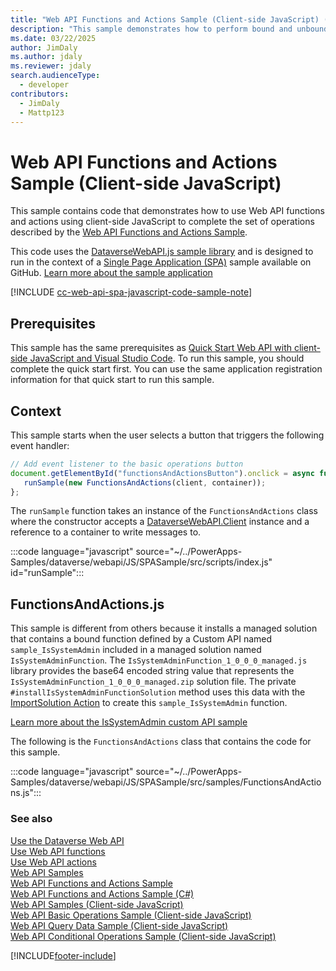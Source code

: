 ```yaml
---
title: "Web API Functions and Actions Sample (Client-side JavaScript) (Microsoft Dataverse)| Microsoft Docs"
description: "This sample demonstrates how to perform bound and unbound functions and actions, including custom actions, using the Microsoft Dataverse Web API and client-side JavaScript."
ms.date: 03/22/2025
author: JimDaly
ms.author: jdaly
ms.reviewer: jdaly
search.audienceType:
  - developer
contributors:
  - JimDaly
  - Mattp123
---
```


# Web API Functions and Actions Sample (Client-side JavaScript)

This sample contains code that demonstrates how to use Web API functions and actions using client-side JavaScript to complete the set of operations described by the [Web API Functions and Actions Sample](../web-api-functions-actions-sample.md).

This code uses the [DataverseWebAPI.js sample library](../dataversewebapi-sample-library.md) and is designed to run in the context of a [Single Page Application (SPA)](https://developer.mozilla.org/docs/Glossary/SPA) sample available on GitHub. [Learn more about the sample application](../web-api-samples-client-side-javascript.md)

[!INCLUDE [cc-web-api-spa-javascript-code-sample-note](../../includes/cc-web-api-spa-javascript-code-sample-note.md)]

## Prerequisites

This sample has the same prerequisites as [Quick Start Web API with client-side JavaScript and Visual Studio Code](../quick-start-js-spa.md#prerequisites). To run this sample, you should complete the quick start first. You can use the same application registration information for that quick start to run this sample.

## Context

This sample starts when the user selects a button that triggers the following event handler:

```javascript
// Add event listener to the basic operations button
document.getElementById("functionsAndActionsButton").onclick = async function () {
   runSample(new FunctionsAndActions(client, container));
};
```

The `runSample` function takes an instance of the `FunctionsAndActions` class where the constructor accepts a [DataverseWebAPI.Client](../dataversewebapi-sample-library.md#client-class) instance and a reference to a container to write messages to.

:::code language="javascript" source="~/../PowerApps-Samples/dataverse/webapi/JS/SPASample/src/scripts/index.js" id="runSample":::

## FunctionsAndActions.js

This sample is different from others because it installs a managed solution that contains a bound function defined by a Custom API named `sample_IsSystemAdmin` included in a managed solution named `IsSystemAdminFunction`. The `IsSystemAdminFunction_1_0_0_0_managed.js` library provides the base64 encoded string value that represents the `IsSystemAdminFunction_1_0_0_0_managed.zip` solution file. The private `#installIsSystemAdminFunctionSolution` method uses this data with the [ImportSolution Action](/power-apps/developer/data-platform/webapi/reference/importsolution) to create this `sample_IsSystemAdmin` function.

[Learn more about the IsSystemAdmin custom API sample](../../org-service/samples/issystemadmin-customapi-sample-plugin.md)

The following is the `FunctionsAndActions` class that contains the code for this sample.

:::code language="javascript" source="~/../PowerApps-Samples/dataverse/webapi/JS/SPASample/src/samples/FunctionsAndActions.js":::

### See also

[Use the Dataverse Web API](../overview.md)<br />
[Use Web API functions](../use-web-api-functions.md)<br />
[Use Web API actions](../use-web-api-actions.md)<br />
[Web API Samples](../web-api-samples.md)<br />
[Web API Functions and Actions Sample](../web-api-functions-actions-sample.md)<br />
[Web API Functions and Actions Sample (C#)](webapiservice-functions-and-actions.md)<br />
[Web API Samples (Client-side JavaScript)](../web-api-samples-client-side-javascript.md)<br />
[Web API Basic Operations Sample (Client-side JavaScript)](basic-operations-client-side-javascript.md)<br />
[Web API Query Data Sample (Client-side JavaScript)](query-data-client-side-javascript.md)<br />
[Web API Conditional Operations Sample (Client-side JavaScript)](conditional-operations-client-side-javascript.md)

[!INCLUDE[footer-include](../../../../includes/footer-banner.md)]
